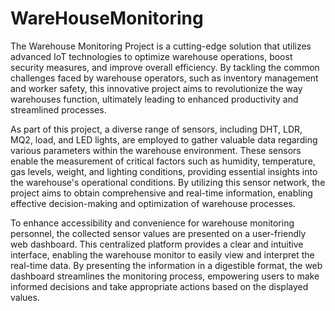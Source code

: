 # WareHouseMonitoring

The Warehouse Monitoring Project is a cutting-edge solution that utilizes advanced IoT technologies to optimize warehouse operations, boost security measures, and improve overall efficiency. By tackling the common challenges faced by warehouse operators, such as inventory management and worker safety, this innovative project aims to revolutionize the way warehouses function, ultimately leading to enhanced productivity and streamlined processes.

As part of this project, a diverse range of sensors, including DHT, LDR, MQ2, load, and LED lights, are employed to gather valuable data regarding various parameters within the warehouse environment. These sensors enable the measurement of critical factors such as humidity, temperature, gas levels, weight, and lighting conditions, providing essential insights into the warehouse's operational conditions. By utilizing this sensor network, the project aims to obtain comprehensive and real-time information, enabling effective decision-making and optimization of warehouse processes.

To enhance accessibility and convenience for warehouse monitoring personnel, the collected sensor values are presented on a user-friendly web dashboard. This centralized platform provides a clear and intuitive interface, enabling the warehouse monitor to easily view and interpret the real-time data. By presenting the information in a digestible format, the web dashboard streamlines the monitoring process, empowering users to make informed decisions and take appropriate actions based on the displayed values.

